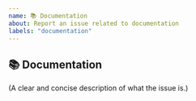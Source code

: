 ```yaml
---
name: 📚 Documentation
about: Report an issue related to documentation
labels: "documentation"
---
```


## 📚 Documentation

(A clear and concise description of what the issue is.)
